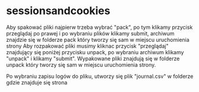 # sessionsandcookies

Aby spakować pliki najpierw trzeba wybrać "pack", po tym klikamy przycisk przeglądaj po prawej i po wybraniu plików klikamy submit, archiwum znajdzie się w folderze pack
który tworzy się sam w miejscu uruchomienia strony
Aby rozpakować pliki musimy kliknac przycisk "przeglądaj" znajdujący się poniżej przycisku unpack, po wybraniu archiwum klikamy "unpack" i klikamy "submit". Wypakowane pliki
znajdują się w folderze unpack który tworzy się sam w miejscu uruchomienia strony.

Po wybraniu zapisu logów do pliku, utworzy się plik "journal.csv" w folderze gdzie znajduje się strona
